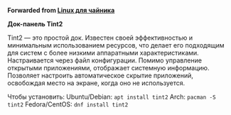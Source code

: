 **Forwarded from [Linux для чайника](https://t.me/os_linux_ru/1188)**

**Док-панель Tint2**

Tint2 — это простой док. Известен своей эффективностью и минимальным использованием ресурсов, что делает его подходящим для систем с более низкими аппаратными характеристиками. Настраивается через файл конфигурации. Помимо управление открытыми приложениями, отображает системную информацию. Позволяет настроить автоматическое скрытие приложений, освобождая место на экране, когда оно не используется.

Чтобы установить:
Ubuntu/Debian: `apt install tint2`
Arch: `pacman -S tint2`
Fedora/CentOS: `dnf install tint2`